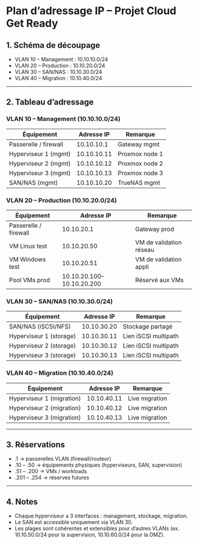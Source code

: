 # Plan d’adressage IP – Projet Cloud Get Ready

## 1. Schéma de découpage
- VLAN 10 – Management : 10.10.10.0/24
- VLAN 20 – Production : 10.10.20.0/24
- VLAN 30 – SAN/NAS : 10.10.30.0/24
- VLAN 40 – Migration : 10.10.40.0/24

---

## 2. Tableau d’adressage

### VLAN 10 – Management (10.10.10.0/24)
| Équipement              | Adresse IP   | Remarque                 |
|--------------------------|--------------|--------------------------|
| Passerelle / firewall    | 10.10.10.1   | Gateway mgmt             |
| Hyperviseur 1 (mgmt)     | 10.10.10.11  | Proxmox node 1           |
| Hyperviseur 2 (mgmt)     | 10.10.10.12  | Proxmox node 2           |
| Hyperviseur 3 (mgmt)     | 10.10.10.13  | Proxmox node 3           |
| SAN/NAS (mgmt)           | 10.10.10.20  | TrueNAS mgmt             |

### VLAN 20 – Production (10.10.20.0/24)
| Équipement              | Adresse IP   | Remarque                 |
|--------------------------|--------------|--------------------------|
| Passerelle / firewall    | 10.10.20.1   | Gateway prod             |
| VM Linux test            | 10.10.20.50  | VM de validation réseau  |
| VM Windows test          | 10.10.20.51  | VM de validation appli   |
| Pool VMs prod            | 10.10.20.100–10.10.20.200 | Réservé aux VMs |

### VLAN 30 – SAN/NAS (10.10.30.0/24)
| Équipement              | Adresse IP   | Remarque                 |
|--------------------------|--------------|--------------------------|
| SAN/NAS (iSCSI/NFS)      | 10.10.30.20  | Stockage partagé         |
| Hyperviseur 1 (storage)  | 10.10.30.11  | Lien iSCSI multipath     |
| Hyperviseur 2 (storage)  | 10.10.30.12  | Lien iSCSI multipath     |
| Hyperviseur 3 (storage)  | 10.10.30.13  | Lien iSCSI multipath     |

### VLAN 40 – Migration (10.10.40.0/24)
| Équipement              | Adresse IP   | Remarque                 |
|--------------------------|--------------|--------------------------|
| Hyperviseur 1 (migration)| 10.10.40.11  | Live migration           |
| Hyperviseur 2 (migration)| 10.10.40.12  | Live migration           |
| Hyperviseur 3 (migration)| 10.10.40.13  | Live migration           |

---

## 3. Réservations
- .1 → passerelles VLAN (firewall/routeur)  
- .10 – .50 → équipements physiques (hyperviseurs, SAN, supervision)  
- .51 – .200 → VMs / workloads  
- .201 – .254 → réserves futures  

---

## 4. Notes
- Chaque hyperviseur a 3 interfaces : management, stockage, migration.  
- Le SAN est accessible uniquement via VLAN 30.  
- Les plages sont cohérentes et extensibles pour d’autres VLANs (ex. 10.10.50.0/24 pour la supervision, 10.10.60.0/24 pour la DMZ).

